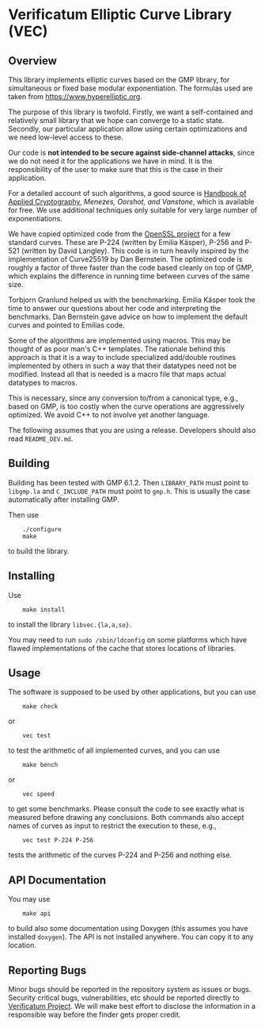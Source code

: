 # Verificatum Elliptic Curve Library (VEC)

## Overview

This library implements elliptic curves based on the GMP library, for
simultaneous or fixed base modular exponentiation. The formulas used
are taken from https://www.hyperelliptic.org.

The purpose of this library is twofold. Firstly, we want a
self-contained and relatively small library that we hope can converge
to a static state. Secondly, our particular application allow using
certain optimizations and we need low-level access to these.

Our code is **not intended to be secure against side-channel attacks**,
since we do not need it for the applications we have in mind. It is
the responsibility of the user to make sure that this is the case in
their application.

For a detailed account of such algorithms, a good source is [Handbook
of Applied Cryptography](http://www.cacr.math.uwaterloo.ca/hac),
*Menezes, Oorshot, and Vanstone*, which is available for free. We use
additional techniques only suitable for very large number of
exponentiations.

We have copied optimized code from the [OpenSSL
project](https://www.openssl.org) for a few standard curves. These are
P-224 (written by Emilia Käsper), P-256 and P-521 (written by David
Langley). This code is in turn heavily inspired by the implementation
of Curve25519 by Dan Bernstein. The optimized code is roughly a factor
of three faster than the code based cleanly on top of GMP, which
explains the difference in running time between curves of the same
size.

Torbjorn Granlund helped us with the benchmarking. Emilia Käsper took
the time to answer our questions about her code and interpreting the
benchmarks. Dan Bernstein gave advice on how to implement the default
curves and pointed to Emilias code.

Some of the algorithms are implemented using macros. This may be
thought of as poor man's C++ templates. The rationale behind this
approach is that it is a way to include specialized add/double
routines implemented by others in such a way that their datatypes need
not be modified. Instead all that is needed is a macro file that maps
actual datatypes to macros.

This is necessary, since any conversion to/from a canonical type,
e.g., based on GMP, is too costly when the curve operations are
aggressively optimized. We avoid C++ to not involve yet another
language.

The following assumes that you are using a release. Developers should
also read `README_DEV.md`.


## Building

Building has been tested with GMP 6.1.2. Then `LIBRARY_PATH` must
point to `libgmp.la` and `C_INCLUDE_PATH` must point to `gmp.h`. This
is usually the case automatically after installing GMP.

Then use

        ./configure
        make

to build the library.


## Installing

Use

        make install

to install the library `libvec.{la,a,so}`.


You may need to run `sudo /sbin/ldconfig` on some platforms which have
flawed implementations of the cache that stores locations of
libraries.


## Usage

The software is supposed to be used by other applications, but you can
use

        make check

or

        vec test

to test the arithmetic of all implemented curves, and you can use

        make bench

or

        vec speed

to get some benchmarks. Please consult the code to see exactly what is
measured before drawing any conclusions. Both commands also accept
names of curves as input to restrict the execution to these, e.g.,

        vec test P-224 P-256

tests the arithmetic of the curves P-224 and P-256 and nothing else.


## API Documentation

You may use

        make api

to build also some documentation using Doxygen (this assumes you have
installed `doxygen`). The API is not installed anywhere. You can copy
it to any location.


## Reporting Bugs

Minor bugs should be reported in the repository system as issues or
bugs. Security critical bugs, vulnerabilities, etc should be reported
directly to [Verificatum Project](https://www.verificatum.org). We
will make best effort to disclose the information in a responsible way
before the finder gets proper credit.
